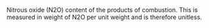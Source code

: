 Nitrous oxide (N2O) content of the products of combustion. This is measured in weight of N2O per unit weight and is therefore unitless.